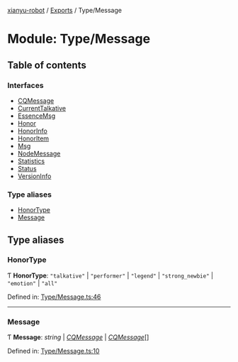 [xianyu-robot](../README.md) / [Exports](../modules.md) / Type/Message

# Module: Type/Message

## Table of contents

### Interfaces

- [CQMessage](../interfaces/type_message.cqmessage.md)
- [CurrentTalkative](../interfaces/type_message.currenttalkative.md)
- [EssenceMsg](../interfaces/type_message.essencemsg.md)
- [Honor](../interfaces/type_message.honor.md)
- [HonorInfo](../interfaces/type_message.honorinfo.md)
- [HonorItem](../interfaces/type_message.honoritem.md)
- [Msg](../interfaces/type_message.msg.md)
- [NodeMessage](../interfaces/type_message.nodemessage.md)
- [Statistics](../interfaces/type_message.statistics.md)
- [Status](../interfaces/type_message.status.md)
- [VersionInfo](../interfaces/type_message.versioninfo.md)

### Type aliases

- [HonorType](type_message.md#honortype)
- [Message](type_message.md#message)

## Type aliases

### HonorType

Ƭ **HonorType**: ``"talkative"`` \| ``"performer"`` \| ``"legend"`` \| ``"strong_newbie"`` \| ``"emotion"`` \| ``"all"``

Defined in: [Type/Message.ts:46](https://github.com/blacktunes/xianyu-robot/blob/2c773a6/src/Type/Message.ts#L46)

___

### Message

Ƭ **Message**: *string* \| [*CQMessage*](../interfaces/type_message.cqmessage.md) \| [*CQMessage*](../interfaces/type_message.cqmessage.md)[]

Defined in: [Type/Message.ts:10](https://github.com/blacktunes/xianyu-robot/blob/2c773a6/src/Type/Message.ts#L10)
